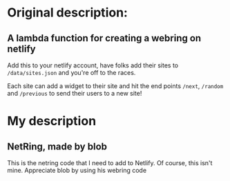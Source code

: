 # Original description:
## A lambda function for creating a webring on netlify

Add this to your netlify account, have folks add their sites to `/data/sites.json` and you're off to the races.

Each site can add a widget to their site and hit the end points `/next`, `/random` and `/previous` to send their users to a new site!

# My description
## NetRing, made by blob

This is the netring code that I need to add to Netlify.
Of course, this isn't mine. Appreciate blob by using his webring code
